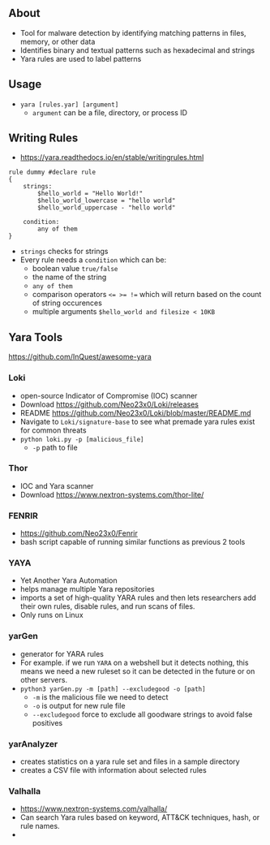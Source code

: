 
## About
- Tool for malware detection by identifying matching patterns in files, memory, or other data
- Identifies binary and textual patterns such as hexadecimal and strings
- Yara rules are used to label patterns

## Usage
- `yara [rules.yar] [argument]`
	- `argument` can be a file, directory, or process ID

## Writing Rules
- https://yara.readthedocs.io/en/stable/writingrules.html

```yara
rule dummy #declare rule
{
	strings:
		$hello_world = "Hello World!"
		$hello_world_lowercase = "hello world"
		$hello_world_uppercase - "hello world"
		
	condition:
		any of them
}
```

- `strings` checks for strings
- Every rule needs a `condition` which can be:
	- boolean value `true/false`
	- the name of the string
	- `any of them`
	- comparison operators `<= >= !=` which will return based on the count of string occurences
	- multiple arguments `$hello_world and filesize < 10KB`

## Yara Tools

https://github.com/InQuest/awesome-yara
### Loki
- open-source Indicator of Compromise (IOC) scanner
- Download https://github.com/Neo23x0/Loki/releases
- README https://github.com/Neo23x0/Loki/blob/master/README.md
- Navigate to `Loki/signature-base` to see what premade yara rules exist for common threats
- `python loki.py -p [malicious_file]`
	- `-p` path to file

### Thor
- IOC and Yara scanner
- Download https://www.nextron-systems.com/thor-lite/

### FENRIR
- https://github.com/Neo23x0/Fenrir
- bash script capable of running similar functions as previous 2 tools

### YAYA
- Yet Another Yara Automation
- helps manage multiple Yara repositories
- imports a set of high-quality YARA rules and then lets researchers add their own rules, disable rules, and run scans of files.
- Only runs on Linux

### yarGen
- generator for YARA rules
- For example. if we run `YARA` on a webshell but it detects nothing, this means we need a new ruleset so it can be detected in the future or on other servers.
- `python3 yarGen.py -m [path] --excludegood -o [path]`
	- `-m` is the malicious file we need to detect
	- `-o` is output for new rule file
	- `--excludegood` force to exclude all goodware strings to avoid false positives
### yarAnalyzer
- creates statistics on a yara rule set and files in a sample directory
- creates a CSV file with information about selected rules

### Valhalla
- https://www.nextron-systems.com/valhalla/
- Can search Yara rules based on keyword, ATT&CK techniques, hash, or rule names.
- 
